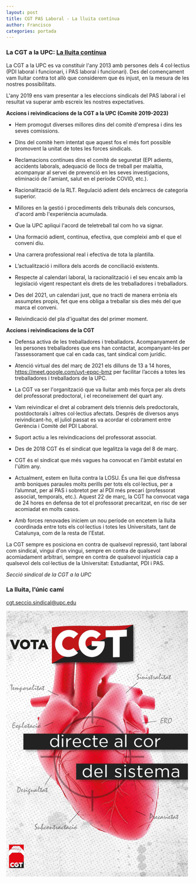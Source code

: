 ```yaml
---
layout: post
title: CGT PAS Laboral - La lluita contínua
author: Francisco
categories: portada
---
```


### **La CGT a la UPC: [La lluita contínua](https://cgt-upc.github.io/portada/2023/03/27/La-lluita-continua.html)**

La CGT a la UPC es va constituir l'any 2013 amb persones dels 4 col·lectius (PDI laboral i funcionari, i PAS laboral i funcionari). Des del començament vam lluitar contra tot allò que considerem que és injust, en la mesura de les nostres possibilitats.

L'any 2019 ens vam presentar a les eleccions sindicals del PAS laboral i el resultat va superar amb escreix les nostres expectatives.

**Accions i reivindicacions de la CGT a la UPC (Comitè 2019-2023)**

- Hem promogut diverses millores dins del comitè d'empresa i dins les seves comissions.

- Dins del comitè hem intentat que aquest fos el més fort possible promovent la unitat de totes les forces sindicals.

- Reclamacions contínues dins el comitè de seguretat (EPI adients, accidents laborals, adequació de llocs de treball per malaltia, acompanyar al servei de prevenció en les seves investigacions, eliminació de l'amiant, salut en el període COVID, etc.).

- Racionalització de la RLT. Regulació adient dels encàrrecs de categoria superior.

- Millores en la gestió i procediments dels tribunals dels concursos, d'acord amb l'experiència acumulada.

- Que la UPC apliqui l'acord de teletreball tal com ho va signar.

- Una formació adient, contínua, efectiva, que compleixi amb el que el conveni diu.

- Una carrera professional real i efectiva de tota la plantilla.

- L’actualització i millora dels acords de conciliació existents.

- Respecte al calendari laboral, la racionalització i el seu encaix amb la legislació vigent respectant els drets de les treballadores i treballadors.

- Des del 2021, un calendari just, que no tracti de manera errònia els assumptes propis, fet que ens obliga a treballar sis dies més del que marca el conveni.

- Reivindicació del pla d'igualtat des del primer moment.

**Accions i reivindicacions de la CGT**

- Defensa activa de les treballadores i treballadors. Acompanyament de les persones treballadores que ens han contactat, acompanyant-les per l’assessorament que cal en cada cas, tant sindical com jurídic.

- Atenció virtual des del març de 2021 els dilluns de 13 a 14 hores, https://meet.google.com/uyt-epqc-bmz per facilitar l’accés a totes les treballadores i treballadors de la UPC.

- La CGT va ser l'organització que va lluitar amb més força per als drets del professorat predoctoral, i el reconeixement del quart any.

- Vam reivindicar el dret al cobrament dels triennis dels predoctorals, postdoctorals i altres col·lectius afectats. Després de diversos anys reivindicant-ho, el juliol passat es va acordar el cobrament entre Gerència i Comitè del PDI Laboral.

- Suport actiu a les reivindicacions del professorat associat.

- Des de 2018 CGT és el sindicat que legalitza la vaga del 8 de març.

- CGT és el sindicat que més vagues ha convocat en l'àmbit estatal en l'últim any.

- Actualment, estem en lluita contra la LOSU. És una llei que disfressa amb boniques paraules molts perills per tots els col·lectius, per a l’alumnat, per al PAS i sobretot per al PDI més precari (professorat associat, temporals, etc.). Aquest 22 de març, la CGT ha convocat vaga de 24 hores en defensa de tot el professorat precaritzat, en risc de ser acomiadat en molts casos.

- Amb forces renovades iniciem un nou període on encetem la lluita coordinada entre tots els col·lectius i totes les Universitats, tant de Catalunya, com de la resta de l'Estat.

La CGT sempre es posiciona en contra de qualsevol repressió, tant laboral com sindical, vingui d'on vingui, sempre en contra de qualsevol acomiadament arbitrari, sempre en contra de qualsevol injustícia cap a qualsevol dels col·lectius de la Universitat: Estudiantat, PDI i PAS.

_Secció sindical de la CGT a la UPC_

### **La lluita, l’únic camí**

cgt.seccio.sindical@upc.edu

![VOTA CGT](/assets/img/COR-NET.png)
